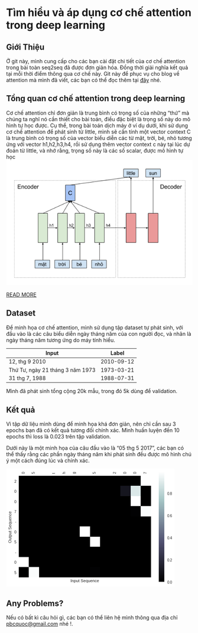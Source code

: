 # Tìm hiểu và áp dụng cơ chế attention trong deep learning
## Giới Thiệu
Ở git này, mình cung cấp cho các bạn cài đặt chi tiết của cơ chế attention trong bài toàn seq2seq đã được đơn giản hóa. Đồng thời giải nghĩa kết quả tại mỗi thời điểm thông qua cơ chế này. Git này để phục vụ cho blog về attention mà mình đã viết, các bạn có thể đọc thêm tại [đây](https://pbcquoc.github.io/attention/) nhé.
## Tổng quan cơ chế attention trong deep learning
Cơ chế attention chỉ đơn giản là trung bình có trọng số của những “thứ” mà chúng ta nghĩ nó cần thiết cho bài toán, điều đặc biệt là trọng số này do mô hình tự học được. Cụ thể, trong bài toán dịch máy ở ví dụ dưới, khi sử dụng cơ chế attention để phát sinh từ little, mình sẽ cần tính một vector context C là trung bình có trọng số của vector biểu diễn các từ mặt, trời, bé, nhỏ tương ứng với vector h1,h2,h3,h4, rồi sử dụng thêm vector context c này tại lúc dự đoán từ little, và nhớ rằng, trọng số này là các số scalar, được mô hình tự học
![attention](./img/attn_seq2seq.png)

[READ MORE](https://pbcquoc.github.io/attention/)

## Dataset
Để minh họa cơ chế attention, mình sử dụng tập dataset tự phát sinh, với đầu vào là các câu biểu diễn ngày tháng năm của con người đọc, và nhãn là ngày tháng năm tương ứng do máy tính hiểu. 

| Input                            | Label         |
| ---------------------------------| ------------- |
| 12, thg 9 2010                   | 2010-09-12    |
| Thứ Tư, ngày 21 tháng 3 năm 1973 | 1973-03-21    |
| 31 thg 7, 1988                   | 1988-07-31    |

Mình đã phát sinh tổng cộng 20k mẫu, trong đó 5k dùng để validation.

## Kết quả
Vì tập dữ liệu mình dùng để minh họa khá đơn giản, nên chỉ cần sau 3 epochs bạn đã có kết quả tương đối chính xác. Mình huấn luyện đến 10 epochs thì loss là 0.023 trên tập validation.

Dưới này là một minh họa của câu đầu vào là “05 thg 5 2017”, các bạn có thể thấy rằng các phần ngày tháng năm khi phát sinh đều được mô hình chú ý một cách đúng lúc và chính xác.

![result](/img/attn_ex_2.png)
## Any Problems?
Nếu có bất kì câu hỏi gì, các bạn có thể liên hệ mình thông qua địa chỉ pbcquoc@gmail.com nhé !.
